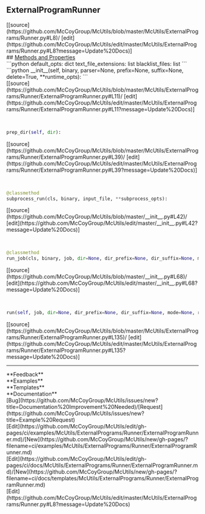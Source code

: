 ## <a id="McUtils.McUtils.ExternalPrograms.Runner.ExternalProgramRunner">ExternalProgramRunner</a> 

<div class="docs-source-link" markdown="1">
[[source](https://github.com/McCoyGroup/McUtils/blob/master/McUtils/ExternalPrograms/Runner.py#L8)/
[edit](https://github.com/McCoyGroup/McUtils/edit/master/McUtils/ExternalPrograms/Runner.py#L8?message=Update%20Docs)]
</div>









<div class="collapsible-section">
 <div class="collapsible-section collapsible-section-header" markdown="1">
## <a class="collapse-link" data-toggle="collapse" href="#methods" markdown="1"> Methods and Properties</a> <a class="float-right" data-toggle="collapse" href="#methods"><i class="fa fa-chevron-down"></i></a>
 </div>
 <div class="collapsible-section collapsible-section-body collapse show" id="methods" markdown="1">
 ```python
default_opts: dict
text_file_extensions: list
blacklist_files: list
```
<a id="McUtils.McUtils.ExternalPrograms.Runner.ExternalProgramRunner.__init__" class="docs-object-method">&nbsp;</a> 
```python
__init__(self, binary, parser=None, prefix=None, suffix=None, delete=True, **runtime_opts): 
```
<div class="docs-source-link" markdown="1">
[[source](https://github.com/McCoyGroup/McUtils/blob/master/McUtils/ExternalPrograms/Runner/ExternalProgramRunner.py#L11)/
[edit](https://github.com/McCoyGroup/McUtils/edit/master/McUtils/ExternalPrograms/Runner/ExternalProgramRunner.py#L11?message=Update%20Docs)]
</div>


<a id="McUtils.McUtils.ExternalPrograms.Runner.ExternalProgramRunner.prep_dir" class="docs-object-method">&nbsp;</a> 
```python
prep_dir(self, dir): 
```
<div class="docs-source-link" markdown="1">
[[source](https://github.com/McCoyGroup/McUtils/blob/master/McUtils/ExternalPrograms/Runner/ExternalProgramRunner.py#L39)/
[edit](https://github.com/McCoyGroup/McUtils/edit/master/McUtils/ExternalPrograms/Runner/ExternalProgramRunner.py#L39?message=Update%20Docs)]
</div>


<a id="McUtils.McUtils.ExternalPrograms.Runner.ExternalProgramRunner.subprocess_run" class="docs-object-method">&nbsp;</a> 
```python
@classmethod
subprocess_run(cls, binary, input_file, **subprocess_opts): 
```
<div class="docs-source-link" markdown="1">
[[source](https://github.com/McCoyGroup/McUtils/blob/master/__init__.py#L42)/
[edit](https://github.com/McCoyGroup/McUtils/edit/master/__init__.py#L42?message=Update%20Docs)]
</div>


<a id="McUtils.McUtils.ExternalPrograms.Runner.ExternalProgramRunner.run_job" class="docs-object-method">&nbsp;</a> 
```python
@classmethod
run_job(cls, binary, job, dir=None, dir_prefix=None, dir_suffix=None, mode='w', runner=None, prep_dir=None, prep_job=None, prep_results=None, return_auxiliary_files=True, prefix=None, suffix=None, delete=True, raise_errors=True, **subprocess_opts): 
```
<div class="docs-source-link" markdown="1">
[[source](https://github.com/McCoyGroup/McUtils/blob/master/__init__.py#L68)/
[edit](https://github.com/McCoyGroup/McUtils/edit/master/__init__.py#L68?message=Update%20Docs)]
</div>


<a id="McUtils.McUtils.ExternalPrograms.Runner.ExternalProgramRunner.run" class="docs-object-method">&nbsp;</a> 
```python
run(self, job, dir=None, dir_prefix=None, dir_suffix=None, mode=None, runner=None, prep_dir=None, prep_job=None, prep_results=None, return_auxiliary_files=None, prefix=None, suffix=None, delete=None, raise_errors=None, **job_opts): 
```
<div class="docs-source-link" markdown="1">
[[source](https://github.com/McCoyGroup/McUtils/blob/master/McUtils/ExternalPrograms/Runner/ExternalProgramRunner.py#L135)/
[edit](https://github.com/McCoyGroup/McUtils/edit/master/McUtils/ExternalPrograms/Runner/ExternalProgramRunner.py#L135?message=Update%20Docs)]
</div>
 </div>
</div>












---


<div markdown="1" class="text-secondary">
<div class="container">
  <div class="row">
   <div class="col" markdown="1">
**Feedback**   
</div>
   <div class="col" markdown="1">
**Examples**   
</div>
   <div class="col" markdown="1">
**Templates**   
</div>
   <div class="col" markdown="1">
**Documentation**   
</div>
   <div class="col" markdown="1">
   
</div>
   <div class="col" markdown="1">
   
</div>
   <div class="col" markdown="1">
   
</div>
</div>
  <div class="row">
   <div class="col" markdown="1">
[Bug](https://github.com/McCoyGroup/McUtils/issues/new?title=Documentation%20Improvement%20Needed)/[Request](https://github.com/McCoyGroup/McUtils/issues/new?title=Example%20Request)   
</div>
   <div class="col" markdown="1">
[Edit](https://github.com/McCoyGroup/McUtils/edit/gh-pages/ci/examples/McUtils/ExternalPrograms/Runner/ExternalProgramRunner.md)/[New](https://github.com/McCoyGroup/McUtils/new/gh-pages/?filename=ci/examples/McUtils/ExternalPrograms/Runner/ExternalProgramRunner.md)   
</div>
   <div class="col" markdown="1">
[Edit](https://github.com/McCoyGroup/McUtils/edit/gh-pages/ci/docs/McUtils/ExternalPrograms/Runner/ExternalProgramRunner.md)/[New](https://github.com/McCoyGroup/McUtils/new/gh-pages/?filename=ci/docs/templates/McUtils/ExternalPrograms/Runner/ExternalProgramRunner.md)   
</div>
   <div class="col" markdown="1">
[Edit](https://github.com/McCoyGroup/McUtils/edit/master/McUtils/ExternalPrograms/Runner.py#L8?message=Update%20Docs)   
</div>
   <div class="col" markdown="1">
   
</div>
   <div class="col" markdown="1">
   
</div>
   <div class="col" markdown="1">
   
</div>
</div>
</div>
</div>